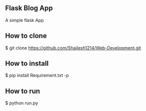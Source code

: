 ## Flask Blog App
A simple flask App

## How to clone
$ git clone https://github.com/Shailesh1214/Web-Development.git

## How to install
$ pip install Requirement.txt -p

## How to run
$ python run.py